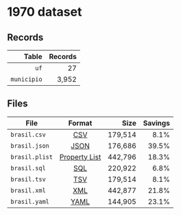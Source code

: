 # 1970 dataset

## Records

|       Table | Records |
| -----------:| -------:|
|        `uf` |      27 |
| `municipio` |   3,952 |

## Files

| File           | Format                                                       |      Size | Savings |
| -------------- |:------------------------------------------------------------:| ---------:| -------:|
| `brasil.csv`   | [CSV](https://en.wikipedia.org/wiki/Comma-separated_values)  |   179,514 |    8.1% |
| `brasil.json`  | [JSON](https://en.wikipedia.org/wiki/JSON)                   |   176,686 |   39.5% |
| `brasil.plist` | [Property List](https://en.wikipedia.org/wiki/Property_list) |   442,796 |   18.3% |
| `brasil.sql`   | [SQL](https://en.wikipedia.org/wiki/SQL)                     |   220,922 |    6.8% |
| `brasil.tsv`   | [TSV](https://en.wikipedia.org/wiki/Tab-separated_values)    |   179,514 |    8.1% |
| `brasil.xml`   | [XML](https://en.wikipedia.org/wiki/XML)                     |   442,877 |   21.8% |
| `brasil.yaml`  | [YAML](https://en.wikipedia.org/wiki/YAML)                   |   144,905 |   23.1% |
